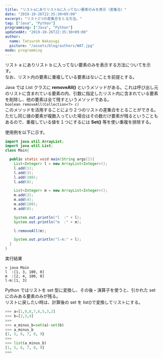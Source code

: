 ```yaml
---
title: "リストaにありリストbに入ってない要素のみを表示（差集合）"
date: "2019-10-26T22:35:30+09:00"
excerpt: "リスト2つの差集合をとる方法。"
tag: ["Java", "Python"]
programming: ["Java", "Python"]
updatedAt: "2019-10-26T22:35:30+09:00"
author:
  name: Tatsuroh Wakasugi
  picture: "/assets/blog/authors/WAT.jpg"
mode: programming
---
```


リスト a にありリスト b に入ってない要素のみを表示する方法についてを示す。  
なお、リスト内の要素に重複している要素はないことを前提とする。

<div class="note_content_by_programming_language" id="note_content_Java">

Java では List クラスに **removeAll()** というメソッドがある。これは呼び出し元のリストに含まれている要素の内、引数に指定したリスト内に含まれている要素を削除し、他の要素は全て残すというメソッドである。  
`boolean removeAll(Collection<?> c)`  
このメソッドを活用することにより２つのリストの差集合をとることができる。ただし同じ値の要素が複数入っていた場合はその数だけ要素が残るということもあるので、重複している値を１つにするには **Set()** 等を使い重複を排除する。

使用例を以下に示す。

```java
import java.util.ArrayList;
import java.util.List;
class Main{

  public static void main(String args[]){
    List<Integer> l = new ArrayList<Integer>();
    l.add(1);
    l.add(3);
    l.add(100);
    l.add(0);

    List<Integer> m = new ArrayList<Integer>();
    m.add(2);
    m.add(4);
    m.add(100);
    m.add(0);

    System.out.println("l  :" + l);
    System.out.println("m  :" + m);

    l.removeAll(m);

    System.out.println("l-m:" + l);
  }
}
```

実行結果

```
> java Main
l  :[1, 3, 100, 0]
m  :[2, 4, 100, 0]
l-m:[1, 3]
```

</div>
<div class="note_content_by_programming_language" id="note_content_Python">

Python ではリストを set 型に変換し、その後 **-** 演算子を使うと、引かれた set にのみある要素のみが残る。  
リストに戻したい時は、計算後の set を list()で変換してリストにする。

```python
>>> a=[1,9,8,7,6,5,3,2]
>>> b=[2,3,4]
>>>
>>> a_minus_b=set(a)-set(b)
>>> a_minus_b
{1, 5, 6, 7, 8, 9}
>>>
>>> list(a_minus_b)
[1, 5, 6, 7, 8, 9]
>>>
```

</div>
